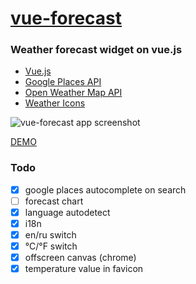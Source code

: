 # [vue-forecast](https://nextgtrgod.github.io/vue-forecast/)
### Weather forecast widget on vue.js

* [Vue.js](https://vuejs.org/)
* [Google Places API](https://developers.google.com/places/)
* [Open Weather Map API](https://openweathermap.org/api)
* [Weather Icons](https://github.com/erikflowers/weather-icons)

![vue-forecast app screenshot](https://i.imgur.com/U51swln.jpg)

[DEMO](https://nextgtrgod.github.io/vue-forecast/)


### Todo
- [x] google places autocomplete on search
- [ ] forecast chart
- [x] language autodetect
- [x] i18n
- [x] en/ru switch
- [x] °C/°F	switch
- [x] offscreen canvas (chrome)
- [x] temperature value in favicon
